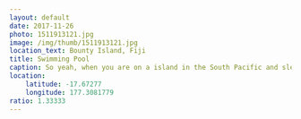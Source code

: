 ```yaml
---
layout: default
date: 2017-11-26
photo: 1511913121.jpg
image: /img/thumb/1511913121.jpg
location_text: Bounty Island, Fiji
title: Swimming Pool
caption: So yeah, when you are on a island in the South Pacific and sleep right at the beach, you must have a swimming pool right? Like there is no other way to get a bath otherwise!
location:
    latitude: -17.67277
    longitude: 177.3081779
ratio: 1.33333
---
```

